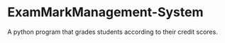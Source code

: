 # ExamMarkManagement-System
A python program that grades students according to their credit scores.
